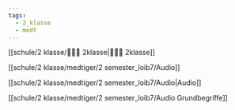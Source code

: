 ```yaml
---
tags:
  - 2_klasse
  - medt
---
```

[[schule/2 klasse/🙋🏿‍♂️ 2klasse|🙋🏿‍♂️ 2klasse]]

[[schule/2 klasse/medtiger/2 semester_loib7/Audio]]

[[schule/2 klasse/medtiger/2 semester_loib7/Audio|Audio]]

[[schule/2 klasse/medtiger/2 semester_loib7/Audio Grundbegriffe]]







